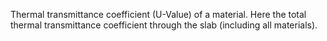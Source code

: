 Thermal transmittance coefficient (U-Value) of a material. Here the total thermal transmittance coefficient through the slab (including all materials).